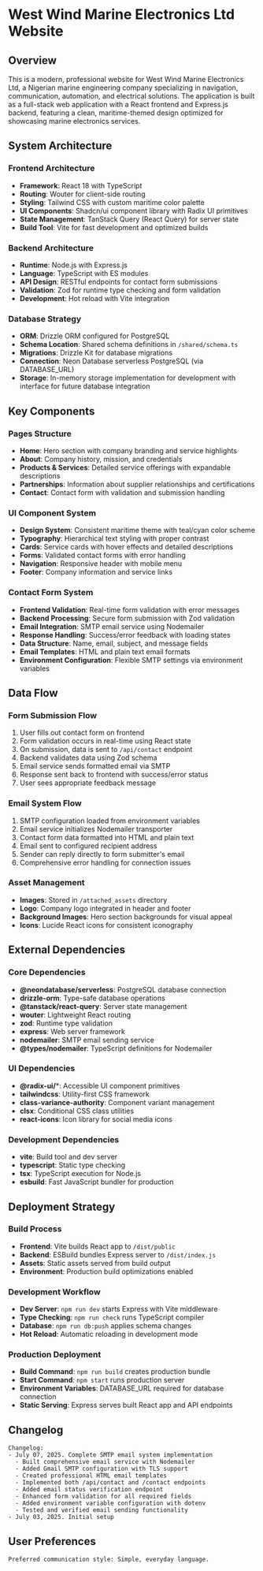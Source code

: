# West Wind Marine Electronics Ltd Website

## Overview

This is a modern, professional website for West Wind Marine Electronics Ltd, a Nigerian marine engineering company specializing in navigation, communication, automation, and electrical solutions. The application is built as a full-stack web application with a React frontend and Express.js backend, featuring a clean, maritime-themed design optimized for showcasing marine electronics services.

## System Architecture

### Frontend Architecture
- **Framework**: React 18 with TypeScript
- **Routing**: Wouter for client-side routing
- **Styling**: Tailwind CSS with custom maritime color palette
- **UI Components**: Shadcn/ui component library with Radix UI primitives
- **State Management**: TanStack Query (React Query) for server state
- **Build Tool**: Vite for fast development and optimized builds

### Backend Architecture
- **Runtime**: Node.js with Express.js
- **Language**: TypeScript with ES modules
- **API Design**: RESTful endpoints for contact form submissions
- **Validation**: Zod for runtime type checking and form validation
- **Development**: Hot reload with Vite integration

### Database Strategy
- **ORM**: Drizzle ORM configured for PostgreSQL
- **Schema Location**: Shared schema definitions in `/shared/schema.ts`
- **Migrations**: Drizzle Kit for database migrations
- **Connection**: Neon Database serverless PostgreSQL (via DATABASE_URL)
- **Storage**: In-memory storage implementation for development with interface for future database integration

## Key Components

### Pages Structure
- **Home**: Hero section with company branding and service highlights
- **About**: Company history, mission, and credentials
- **Products & Services**: Detailed service offerings with expandable descriptions
- **Partnerships**: Information about supplier relationships and certifications
- **Contact**: Contact form with validation and submission handling

### UI Component System
- **Design System**: Consistent maritime theme with teal/cyan color scheme
- **Typography**: Hierarchical text styling with proper contrast
- **Cards**: Service cards with hover effects and detailed descriptions
- **Forms**: Validated contact forms with error handling
- **Navigation**: Responsive header with mobile menu
- **Footer**: Company information and service links

### Contact Form System
- **Frontend Validation**: Real-time form validation with error messages
- **Backend Processing**: Secure form submission with Zod validation
- **Email Integration**: SMTP email service using Nodemailer
- **Response Handling**: Success/error feedback with loading states
- **Data Structure**: Name, email, subject, and message fields
- **Email Templates**: HTML and plain text email formats
- **Environment Configuration**: Flexible SMTP settings via environment variables

## Data Flow

### Form Submission Flow
1. User fills out contact form on frontend
2. Form validation occurs in real-time using React state
3. On submission, data is sent to `/api/contact` endpoint
4. Backend validates data using Zod schema
5. Email service sends formatted email via SMTP
6. Response sent back to frontend with success/error status
7. User sees appropriate feedback message

### Email System Flow
1. SMTP configuration loaded from environment variables
2. Email service initializes Nodemailer transporter
3. Contact form data formatted into HTML and plain text
4. Email sent to configured recipient address
5. Sender can reply directly to form submitter's email
6. Comprehensive error handling for connection issues

### Asset Management
- **Images**: Stored in `/attached_assets` directory
- **Logo**: Company logo integrated in header and footer
- **Background Images**: Hero section backgrounds for visual appeal
- **Icons**: Lucide React icons for consistent iconography

## External Dependencies

### Core Dependencies
- **@neondatabase/serverless**: PostgreSQL database connection
- **drizzle-orm**: Type-safe database operations
- **@tanstack/react-query**: Server state management
- **wouter**: Lightweight React routing
- **zod**: Runtime type validation
- **express**: Web server framework
- **nodemailer**: SMTP email sending service
- **@types/nodemailer**: TypeScript definitions for Nodemailer

### UI Dependencies
- **@radix-ui/***: Accessible UI component primitives
- **tailwindcss**: Utility-first CSS framework
- **class-variance-authority**: Component variant management
- **clsx**: Conditional CSS class utilities
- **react-icons**: Icon library for social media icons

### Development Dependencies
- **vite**: Build tool and dev server
- **typescript**: Static type checking
- **tsx**: TypeScript execution for Node.js
- **esbuild**: Fast JavaScript bundler for production

## Deployment Strategy

### Build Process
- **Frontend**: Vite builds React app to `/dist/public`
- **Backend**: ESBuild bundles Express server to `/dist/index.js`
- **Assets**: Static assets served from build output
- **Environment**: Production build optimizations enabled

### Development Workflow
- **Dev Server**: `npm run dev` starts Express with Vite middleware
- **Type Checking**: `npm run check` runs TypeScript compiler
- **Database**: `npm run db:push` applies schema changes
- **Hot Reload**: Automatic reloading in development mode

### Production Deployment
- **Build Command**: `npm run build` creates production bundle
- **Start Command**: `npm start` runs production server
- **Environment Variables**: DATABASE_URL required for database connection
- **Static Serving**: Express serves built React app and API endpoints

## Changelog

```
Changelog:
- July 07, 2025. Complete SMTP email system implementation
  - Built comprehensive email service with Nodemailer
  - Added Gmail SMTP configuration with TLS support
  - Created professional HTML email templates
  - Implemented both /api/contact and /contact endpoints
  - Added email status verification endpoint
  - Enhanced form validation for all required fields
  - Added environment variable configuration with dotenv
  - Tested and verified email sending functionality
- July 03, 2025. Initial setup
```

## User Preferences

```
Preferred communication style: Simple, everyday language.
```